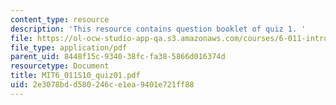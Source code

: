 ```yaml
---
content_type: resource
description: 'This resource contains question booklet of quiz 1. '
file: https://ol-ocw-studio-app-qa.s3.amazonaws.com/courses/6-011-introduction-to-communication-control-and-signal-processing-spring-2010/2e3078bdd580246ce1ea9401e721ff88_MIT6_011S10_quiz01.pdf
file_type: application/pdf
parent_uid: 8448f15c-9340-38fc-fa38-5866d016374d
resourcetype: Document
title: MIT6_011S10_quiz01.pdf
uid: 2e3078bd-d580-246c-e1ea-9401e721ff88
---
```

